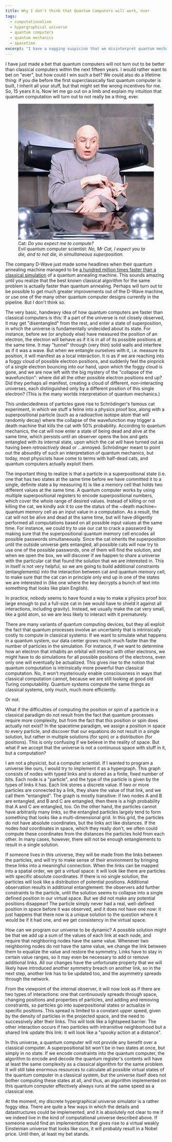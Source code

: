 ```yaml
---
title: Why I don't think that Quantum Computers will work, ever
tags: 
  - computationalism
  - hypergraphical universe
  - quantum computers
  - quantum mechanics
  - spacetime
excerpt: "I have a nagging suspicion that we misinterpret quantum mechanics. I am probably wrong, but I believe that quantum computers may always be outperformed by classical algorithms."
---
```


I have just made a bet that quantum computers will not turn out to be better than classical computers within the next fifteen years. I would rather want to bet on "ever", but how could I win such a bet? We could also do a lifetime thing: if you die before the first superclassically fast quantum computer is built, I inherit all your stuff, but that might set the wrong incentives for me. So, 15 years it is. Now let me go out on a limb and explain my intuition that quantum computation will turn out to not really be a thing, ever.


<figure>
     <img src="/images/quantum-computers-wont-work/schroedinger-cat.jpg">
     <figcaption>Cat: <i>Do you expect me to compute?</i><br />
                 Evil quantum computer scientist: <i>No, Mr Cat, I expect you to die, and to not die, in simultaneous superposition.</i>
</figcaption>
</figure>

The company D-Wave just made some headlines when their quantum annealing machine managed to be [a hundred million times faster than a classical simulation](http://news.mit.edu/2015/3q-scott-aaronson-google-quantum-computing-paper-1211) of a quantum annealing machine. This sounds amazing until you realize that the best known classical algorithm for the same problem is actually faster than quantum annealing. Perhaps will turn out to be possible to get much greater improvements out of the D-Wave machine, or use one of the many other quantum computer designs currently in the pipeline. But I don't think so.

The very basic, handwavy idea of how quantum computers are faster than classical computers is this: If a part of the universe is not closely observed, it may get "disentangled" from the rest, and enter a state of superposition, in which the universe is fundamentally undecided about its state. For instance, before we (or anybody else) have measured the position of an electron, the electron will behave as if it is in all of its possible positions at the same time. It may "tunnel" through (very thin) solid walls and interfere as if it was a wave. But when we entangle ourselves with it, i.e. measure its position, it will manifest as a local interaction. It is as if we are reaching into a foggy cloud of possible electron positions, and suddenly feel the pinprick of a single electron bouncing into our hand, upon which the foggy cloud is gone, and we are now left with the big mystery of the "collapse of the wavefunction": where did all the other possible electron positions end up? Did they perhaps all manifest, creating a cloud of different, non-interacting universes, each distinguished only by a different position of this single electron? (This is the many worlds interpretation of quantum mechanics.)

This undecidedness of particles gave rise to Schrödinger's famous cat experiment, in which we stuff a feline into a physics proof box, along with a superpositional particle (such as a radioactive isotope atom that will randomly decay) where the collapse of the wavefunction may trigger a death machine that kills the cat with 50% probability. According to quantum mechanics, the cat will now enter a state of being dead and alive at the same time, which persists until an observer opens the box and gets entangled with its internal state, upon which the cat will have turned out as having been _retroactively_ dead or ...annoyed. Schrödinger meant to point out the absurdity of such an interpretation of quantum mechanics, but today, most physicists have come to terms with half-dead cats, and quantum computers actually exploit them.

The important thing to realize is that a particle in a superpositional state (i.e. one that has two states at the same time before we have committed it to a single, definite state a by measuring it) is like a memory cell that holds two different values at the same time. A quantum computer works by using multiple superpositional registers to encode superpositional numbers, which cover the whole range of desired values. Instead of killing or not killing the cat, we kindly ask it to use the status of the ~death machine~ quantum memory cell as an input value in a computation. As a result, the cat will not be alive and dead at the same time, but will have diligently performed all computations based on all possible input values at the same time. For instance, we could try to use our cat to crack a password by making sure that the superpositional quantum memory cell encodes all possible passwords simultaneously. Since the cat inherits the superposition until the outside universe gets entangled, all possible cats will now try to use one of the possible passwords, one of them will find the solution, and when we open the box, we will discover if we happen to share a universe with the particular cat that found the solution that we are interested in.
This in itself is not very helpful, so we are going to build additional constraints (entanglements) into the interaction between cat and quantum memory cell, to make sure that the cat can in principle only end up in one of the states we are interested in (like one where the key decrypts a bunch of text into something that looks like plain English).

In practice, nobody seems to have found a way to make a physics proof box large enough to put a full-size cat in (we would have to shield it against all interactions, including gravity). Instead, we usually make the cat very small, like a gold atom, so we are less likely to interact with it prematurely.

There are many variants of quantum computing devices, but they all exploit the fact that quantum processes involve an uncertainty that is intrinsically costly to compute in classical systems: If we want to simulate what happens in a quantum system, our data center grows much much faster than the number of particles in the simulation. For instance, if we want to determine how an electron that inhabits an orbital will interact with other electrons, we might have to do simulations for all possible positions of the electrons, even only one will eventually be actualized. This gives rise to the notion that quantum computation is intrinsically more powerful than classical computation. No, it won't mysteriously enable consciousness in ways that classical computation cannot, because we are still looking at good old Turing computability. Quantum systems compute the same things as classical systems, only much, much more efficiently.

Or not.

What if the difficulties of computing the position or spin of a particle in a classical paradigm do not result from the fact that quantum processes require more complexity, but from the fact that this position or spin does actually not exist? In the spacetime paradigm, we assign a position in space to every particle, and discover that our equations do not result in a single solution, but rather in multiple solutions (for spin) or a distribution (for positions). This is only confusing if we believe in the reality of space. But what if we accept that the universe is not a continuous space with stuff in it, but a computation?

I am not a physicist, but a computer scientist. If I wanted to program a universe like ours, I would try to implement it as a hypergraph. This graph consists of nodes with typed links and is stored as a finite, fixed number of bits. Each node is a "particle", and the type of the particle is given by the types of links it has. Each link stores a discrete value. If two or more particles are connected by a link, they share the value of that link, and we call them "entangled". The graph is mostly transitive: if two nodes A and B are entangled, and B and C are entangled, then there is a high probability that A and C are entangled, too. On the other hand, the particles cannot have arbitrarily many links, so the entangled particles largely tend to form something that looks like a multi-dimensional grid. In this grid, the particles do not have absolute coordinates, but the links act like distances. If the nodes _had_ coordinates in space, which they really don't, we often could compute these coordinates from the distances the particles hold from each other. In many cases, however, there will not be enough entanglements to result in a single solution.

If someone lives in this universe, they will be made from the links between the particles, and will try to make sense of their environment by bringing these links into a meaningful connection. When the links can be mapped into a spatial order, we get a _virtual_ space: it will look like there are particles with specific absolute coordinates. If there is no single solution, the particles will look like a distribution of potential positions. Additional observation results in additional entanglement: the observers add further constraints to the particle, until the solution seems to collapse into a single defined position in our virtual space. But we did not make any potential positions disappear! The particle simply never had a real, well-defined position in space before it was observed, and it does not have one now: it just happens that there now is a unique solution to the question where it would be if it had one, and we get consistency in the virtual space.

How can we program our universe to be dynamic? A possible solution might be that we add up a sum of the values of each link at each node, and require that neighboring nodes have the same value. Whenever two neighboring nodes do not have the same value, we change the link between them to equalize the value and restore the symmetry. Links have to stay in certain value ranges, so it may even be necessary to add or remove additional links. All our changes have the unfortunate property that we will likely have introduced another symmetry breach on another link, so in the next step, another link has to be updated too, and the asymmetry spreads through the network.

From the viewpoint of the internal observer, it will now look as if there are two types of interactions: one that continuously spreads through space, changing positions and properties of particles, and adding and removing constraints, so particles go into superpositional states or actualize in specific positions. This spread is limited to a constant upper speed, given by the density of particles in the projected space, and the need to successively alter their links. This will look like a lightspeed barrier. The other interaction occurs if two particles with intransitive neighborhood but a shared link update this link: it will look like a "spooky action at a distance".

In this universe, a quantum computer will not provide any benefit over a classical computer. A superpositional bit won't be in two states at once, but simply in no state. If we encode constraints into the quantum computer, the algorithm to encode and decode the quantum register's contents will have at least the same complexity as a classical algorithm for the same problem. It will still take enormous resources to calculate all possible virtual states of the quantum computer in a classical system, but the universe itself does not bother computing these states at all, and thus, an algorithm implemented on this quantum computer effectively always runs at the same speed as a classical one.

At the moment, my discrete hypergraphical universe simulator is a rather foggy idea. There are quite a few ways in which the details and datastructures could be implemented, and it is absolutely not clear to me if we indeed live in the kind of computational universe described above. If someone would find an implementation that gives rise to a virtual weakly Einsteinian universe that looks like ours, it will probably result in a Nobel price. Until then, at least my bet stands.